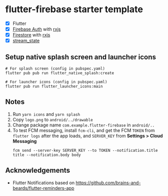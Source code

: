# flutter-firebase starter template

- [x] Flutter
- [x] [Firebase Auth](https://firebase.google.com/docs/auth) with [rxjs](https://pub.dev/packages/rxdart)
- [x] [Firestore](https://firebase.google.com/docs/firestore) with [rxjs](https://pub.dev/packages/rxdart)
- [x] [stream_state](https://pub.dev/packages/stream_state)

## Setup native splash screen and launcher icons

```
# For splash screen (config in pubspec.yaml)
flutter pub pub run flutter_native_splash:create

# For launcher icons (config in pubspec.yaml)
flutter pub run flutter_launcher_icons:main
```

## Notes

1. Run `yarn icons` and `yarn splash`
2. Copy `logo.png` to `android/../drawable`
3. Change package name `com.example.flutter-firebase` in `android/..`
4. To test FCM messaging, install `fcm-cli`, and get the FCM `TOKEN` from `flutter logs` after the app loads, and `SERVER_KEY` from **Settings > Cloud Messaging**
   ```
   fcm send --server-key SERVER_KEY --to TOKEN --notification.title title --notification.body body
   ```

## Acknowledgements

- Flutter Notifications based on https://github.com/brains-and-beards/flutter-reminders-app
